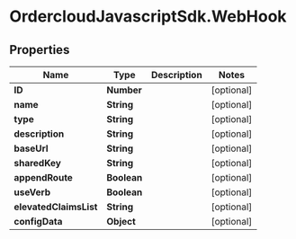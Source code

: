 # OrdercloudJavascriptSdk.WebHook

## Properties
Name | Type | Description | Notes
------------ | ------------- | ------------- | -------------
**ID** | **Number** |  | [optional] 
**name** | **String** |  | [optional] 
**type** | **String** |  | [optional] 
**description** | **String** |  | [optional] 
**baseUrl** | **String** |  | [optional] 
**sharedKey** | **String** |  | [optional] 
**appendRoute** | **Boolean** |  | [optional] 
**useVerb** | **Boolean** |  | [optional] 
**elevatedClaimsList** | **String** |  | [optional] 
**configData** | **Object** |  | [optional] 


